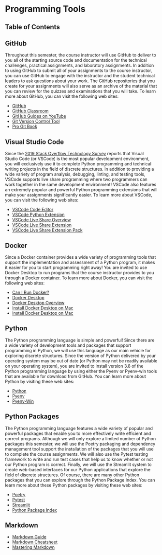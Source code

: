 # Programming Tools

## Table of Contents

## GitHub

Throughout this semester, the course instructor will use GitHub to deliver to
you all of the starting source code and documentation for the technical
challenges, practical assignments, and laboratory assignments. In addition to
using GitHub to submit all of your assignments to the course instructor, you can
use GitHub to engage with the instructor and the student technical leaders to
ask questions about your work. The GitHub repositories that you create for your
assignments will also serve as an archive of the material that you can review
for the quizzes and examinations that you will take. To learn more about GitHub,
you can visit the following web sites:

  - [GitHub](https://github.com/)
  - [GitHub Classroom](https://classroom.github.com/)
  - [GitHub Guides on YouTube](https://www.youtube.com/githubguides)
  - [Git Version Control Tool](https://git-scm.com/)
  - [Pro Git Book](https://git-scm.com/book/en/v2)

## Visual Studio Code

Since the [2019 Stack Overflow Technology
Survey](https://insights.stackoverflow.com/survey/2019#technology) reports that
Visual Studio Code (or VSCode) is the most popular development environment, you
will exclusively use it to complete Python programming and technical writing
projects in the field of discrete structures. In addition to providing a wide
variety of program analysis, debugging, linting, and testing tools, VSCode
supports live share programming where two programmers can work together in the
same development environment! VSCode also features an extremely popular and
powerful Python programming extensions that will make your assignments
significantly easier. To learn more about VSCode, you can visit the following
web sites:

  - [VSCode Code Editor](https://code.visualstudio.com/)
  - [VSCode Python Extension](https://marketplace.visualstudio.com/items?itemName=ms-python.python)
  - [VSCode Live Share Overview](https://visualstudio.microsoft.com/services/live-share/)
  - [VSCode Live Share Extension](https://marketplace.visualstudio.com/items?itemName=MS-vsliveshare.vsliveshare)
  - [VSCode Live Share Extension Pack](https://marketplace.visualstudio.com/items?itemName=MS-vsliveshare.vsliveshare-pack)

## Docker

Since a Docker container provides a wide variety of programming tools that
support the implementation and assessment of a Python program, it makes it
easier for you to start programming right away! You are invited to use Docker
Desktop to run programs that the course instructor provides to you through a
Docker container. To learn more about Docker, you can visit the following web
sites:

  - [Can I Run Docker?](https://www.cs.allegheny.edu/canirundocker/)
  - [Docker Desktop](https://www.docker.com/products/docker-desktop)
  - [Docker Desktop Overview](https://docs.docker.com/desktop/)
  - [Install Docker Desktop on Mac](https://docs.docker.com/docker-for-mac/install/)
  - [Install Docker Desktop on Mac](https://docs.docker.com/docker-for-mac/install/)

## Python

The Python programming language is simple and powerful! Since there are a wide
variety of development tools and packages that support programming in Python, we
will use this language as our main vehicle for exploring discrete structures.
Since the version of Python delivered by your operating system may be out of
date (or Python may not be readily available on your operating system), you are
invited to install version 3.8 of the Python programming language by using
either the Pyenv or Pyenv-win tools that are available for download from GitHub.
You can learn more about Python by visiting these web sites:

  - [Python](https://www.python.org/)
  - [Pyenv](https://github.com/pyenv/pyenv)
  - [Pyenv-Win](https://github.com/pyenv-win/pyenv-win)

## Python Packages

The Python programming language features a wide variety of popular and powerful
packages that enable you to more effectively write efficient and correct
programs. Although we will only explore a limited number of Python packages this
semester, we will use the Poetry packaging and dependency management tool
support the installation of the packages that you will use to complete the
course assignments. We will also use the Pytest testing framework to write and
run test cases that help us to know whether or not our Python program is
correct. Finally, we will use the Streamlit system to create web-based
interfaces for our Python applications that explore the field of discrete
structures. Of course, there are many other Python packages that you can explore
through the Python Package Index. You can learn more about these Python packages
by visiting these web sites:

  - [Poetry](https://python-poetry.org/)
  - [Pytest](https://docs.pytest.org/en/stable/)
  - [Streamlit](https://www.streamlit.io/)
  - [Python Package Index](https://pypi.org/)


## Markdown

  - [Markdown Guide](https://www.markdownguide.org/)
  - [Markdown Cheatsheet](https://www.markdownguide.org/cheat-sheet/)
  - [Mastering Markdown](https://guides.github.com/features/mastering-markdown/)

